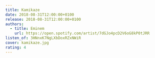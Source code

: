 ```yaml
---
title: Kamikaze
date: 2018-08-31T12:00:00+0100
release: 2018-08-31T12:00:00+0100
authors:
  - title: Eminem
    url: https://open.spotify.com/artist/7dGJo4pcD2V6oG8kP0tJRR
listen_of: 3HNnxK7NgLXbDoxRZxNWiR
cover: kamikaze.jpg
rating: 4
---
```

